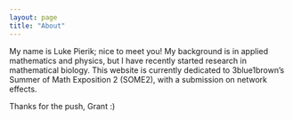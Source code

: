 ```yaml
---
layout: page
title: "About"
---
```


My name is Luke Pierik; nice to meet you! My background is in applied mathematics and physics,
but I have recently started research in mathematical biology.
This website is currently dedicated to 3blue1brown’s Summer of Math Exposition 2 (SOME2), with a submission on network effects.

Thanks for the push, Grant :)
